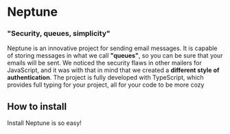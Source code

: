 ﻿
# Neptune
### <b>"Security, queues, simplicity"</b><br>
Neptune is an innovative project for sending email messages. It is capable of storing messages in what we call <b>"queues"</b>, so you can be sure that your emails will be sent. We noticed the security flaws in other mailers for JavaScript, and it was with that in mind that we created a <b>different style of authentication</b>. The project is fully developed with TypeScript, which provides full typing for your project, all for your code to be more cozy

## How to install 
Install Neptune is so easy!


